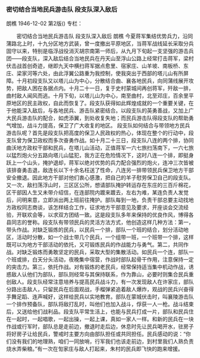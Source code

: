 ### 密切结合当地民兵游击队  段支队深入敌后
朗樵
1946-12-02
第2版()
专栏：

　　密切结合当地民兵游击队
    段支队深入敌后
    朗樵
    今夏蒋军集结优势兵力，沿同蒲路北上时，十九分区地方武装，曾一度撤出平原地区，当蒋军战线延长采取分兵固守以来，特别是临浮战役消灭胡宗南第一师后，从九月下旬起一支坚强的游击兵团——段支队，深入敌后结合当地民兵在丹天山至浮山公路上经常打击蒋军，梁村伏击战首创奇迹，继即九天中横扫蒋军据点愈里、宿家庄、山羊坡、南板桥、东庄、梁家河等六处，由此浮翼公路重为我控制，使我突出于西部的塔儿山有所屏障。十月初段支队又以塔儿山为中心，分散结合曲、襄各地民兵，向同蒲线展开攻势，把敌人困在各据点内。十月二十一日，复于史村蒙城间再创蒋军，歼敌一排，曲村敌人闻风而逃。十月下旬，以塔儿山为中心，南至曲村，北至邓庄，百余里平原地区的民主政权，自此而恢复了。段支队获得如此辉煌成就的一个重要关键，在于他能深入敌后，与各地民兵、游击队紧密结合。以段支队的英勇善战，又加上广大民兵游击队的配合，如虎添翼，到处收复失地；而民兵游击队得段支队的帮助勇气增加，战斗力提高，保卫了广大收复的地区。
    段支队如何结合与带领地方民兵游击队呢？首先是段支队把高度的保卫人民政权的热心，体现在整个的行动中，段支队曾为保卫政权而多次奋勇作战。如十月二十三日，段支队八连的两个排，协同曲沃地方政权干部和民兵，在塔儿山活动，正值蒋军一六七旅扫荡南下，一六七旅以猛烈炮火分五路向塔儿山猛犯，我方正在危险情况下，这时八连一个排，即挺身跃上一个山头，掩护退却，蒋军以绝对优势的兵力配合强烈的炮火，连冲三次皆被该排奋勇击退，敌连长以下十余名枉送了性命，八连另一排带领民兵保卫地方干部安全撤退。因此地方干部对他们衷心感激，把自己的羊子慰劳保卫自己的段支队。又一次，敌扫荡浮山时，三区区公所，想请部队掩护转运存在东庄的三百斤棉花，区干部因人生又未带介绍信，在连部院内踱来踱去，左右为难，某连负责人发觉后，问明来意，立即派出两上班前往掩护。部队每到一地，负责干部总要主动找地方政权同志商谈，该怎样结合工作，征求地方干部意见及要求，开座谈会交流经验，开联欢会等，以求双方团结一致。这是段支队多年来保持的优良作风，博得各县同志的誉称。段支队有带领民兵的灵活方法方式，他创造这样几种方法：第一，带头作战。对缺乏锻炼的民兵，以民兵一个排，部队一个班的结合，划分活动地区，活动时分散，如一个战士带几个民兵，一个组带一班，一个班带一个排，这样既可以为地方干部活动的依托，又可锻炼民兵的作战能力与勇气。第二，共同作战。对缺乏锻炼而勇敢坚定的民兵，采取大型的集散活动。如民兵一个连，部队一个班或排，白天分头活动，夜晚集中宿营，作战时部队起骨干作用，注意保持一定的突击力。第三，依托作战。对有锻炼的老民兵，经常保持适当集中机动作战，诱惑敌人认他们为部队，部队则经常与其保持联系，作为靠山，必要时则集合民兵重创敌人。段支队经常注意培养与提高民兵战斗力，有一次发现敌人在许家庄，部队分路出击敌人，只留民兵在后面观战，手榴弹紧追着敌人爆炸，观战的民兵兴奋得手舞足蹈、连声喊好，这样给民兵以实地教育。部队在蒙城伏击时，叫襄陵游击队一个排作预备队，部队将敌打乱时，叫他们也加入战斗，俘获一人一枪。战斗结束后，又送给他们战利品。段支队平常生活上，也能与民兵打成一片，部队和民兵住在一起时，一起唱歌，一起出操，一起上课，真如一家人一样。和新的民兵在一块作战或行军时，部队总是走前边，撤退时走后边，休息时先让民兵喝开水，驻房子将好房子让给民兵，警戒时主要方向由部队担任或共同担任。民兵感动的说：“你们没有我们的地理熟，咱们一同放哨，行军我们也该走前边，到村里我们人熟负责烧水弄柴粮。”有一次在訇家庄与敌人打起来，朱村的民兵即飞快的跑来增援。
